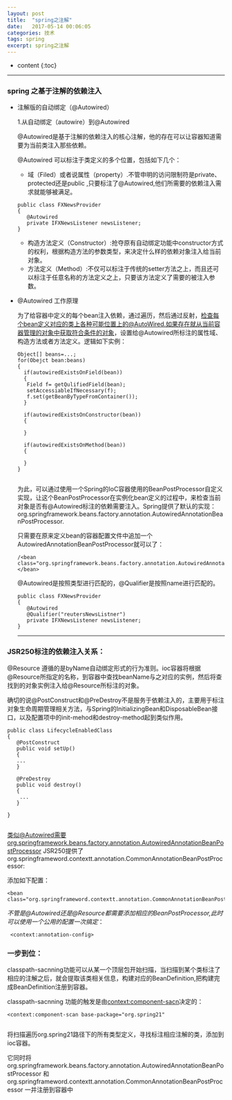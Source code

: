 ```yaml
---
layout: post
title:  "spring之注解"
date:   2017-05-14 00:06:05
categories: 技术
tags: spring
excerpt: spring之注解
---
```



* content
{:toc}

---


### spring 之基于注解的依赖注入

- 注解版的自动绑定（@Autowired）

  1.从自动绑定（autowire）到@Autowired

  @Autowired是基于注解的依赖注入的核心注解，他的存在可以让容器知道需要为当前类注入那些依赖。
  
  @Autowired 可以标注于类定义的多个位置，包括如下几个：
  
  - 域（Filed）或者说属性（property）.不管申明的访问限制符是private、protected还是public ,只要标注了@Autowired,他们所需要的依赖注入需求就能够被满足。
  
  ```
  public class FXNewsProvider
  {
     @Autowired
     private IFXNewsListener newsListener;
  }
  
  ```
  - 构造方法定义（Constructor）:抢夺原有自动绑定功能中constructor方式的权利，根据构造方法的参数类型，来决定什么样的依赖对象注入给当前对象。
  - 方法定义（Method）:不仅可以标注于传统的setter方法之上，而且还可以标注于任意名称的方法定义之上，只要该方法定义了需要的被注入参数。
  

- @Autowired 工作原理

  为了给容器中定义的每个bean注入依赖，通过遍历，然后通过反射，检查每个bean定义对应的类上各种可能位置上的@AutoWired.如果存在就从当前容器管理的对象中获取符合条件的对象，设置给@Autowired所标注的属性域、构造方法或者方法定义。逻辑如下实例：
  
  ```
  Object[] beans=...;
  for(Obejct bean:beans)
  {
    if(autowiredExistsOnField(bean))
    {
     Field f= getQulifiedField(bean);
     setAccessiableIfNecessary(f);
     f.set(getBeanByTypeFromContainer());
    } 
      
    if(autowiredExistsOnConstructor(bean))
    {
     
    }   
    
    if(autowiredExistsOnMethod(bean))
    {
     
    }   
  }
  
  
  ```
  
  为此，可以通过使用一个Spring的IoC容器使用的BeanPostProcessor自定义实现，让这个BeanPostProcessor在实例化bean定义的过程中，来检查当前对象是否有@Autowired标注的依赖需要注入。Spring提供了默认的实现：org.springframework.beans.factory.annotation.AutowiredAnnotationBeanPostProcessor.
  
  只需要在原来定义bean的容器配置文件中追加一个AutowiredAnnotationBeanPostProcessor就可以了：
  
  ```
  /<bean class="org.springframework.beans.factory.annotation.AutowiredAnnotationBeanPostProcessor"></bean>
  
  ```
  
  @Autowired是按照类型进行匹配的，@Qualifier是按照name进行匹配的。
  
  ```
  public class FXNewsProvider
  {
     @Autowired
     @Qualifier("reutersNewsListner")
     private IFXNewsListener newsListener;
  }
  
  ```
  
  ---
  
###  JSR250标注的依赖注入关系：
  
  @Resource 遵循的是byName自动绑定形式的行为准则。ioc容器将根据@Resource所指定的名称，到容器中查找beanName与之对应的实例，然后将查找到的对象实例注入给@Resource所标注的对象。

  确切的说@PostConstruct和@PreDestroy不是服务于依赖注入的，主要用于标注对象生命周期管理相关方法，与Spring的InitializingBean和DisposableBean接口，以及配置项中的init-mehod和destroy-method起到类似作用。

  ```
  public class LifecycleEnabledClass
  {
     @PostConstruct
     public void setUp()
     {
     ...
     }

     @PreDestroy
     public void destroy()
     {
      ...
     }

  }


  ```


  类似@Autowired需要org.springframework.beans.factory.annotation.AutowiredAnnotationBeanPostProcessor JSR250提供了org.springframeword.contextt.annotation.CommonAnnotationBeanPostProcessor:

  添加如下配置：

  ```
 <bean class="org.springframeword.contextt.annotation.CommonAnnotationBeanPostProcessor"

  ```

  *不管是@Autowired还是@Resource都需要添加相应的BeanPostProcessor,此时可以使用一个公用的配置一次搞定*：

  ```
   <context:annotation-config>

  ```

###   一步到位：

   classpath-sacnning功能可以从某一个顶层包开始扫描，当扫描到某个类标注了相应的注解之后，就会提取该类相关信息，构建对应的BeanDefinition,把构建完成BeanDefinition注册到容器。


   classpath-sacnning 功能的触发是由<context:component-sacn>决定的：

   ```
  <context:component-scan base-package="org.spring21"


   ```

   将扫描遍历org.spring21路径下的所有类型定义，寻找标注相应注解的类，添加到ioc容器。


   它同时将org.springframework.beans.factory.annotation.AutowiredAnnotationBeanPostProcessor 和 org.springframeword.contextt.annotation.CommonAnnotationBeanPostProcessor 一并注册到容器中
